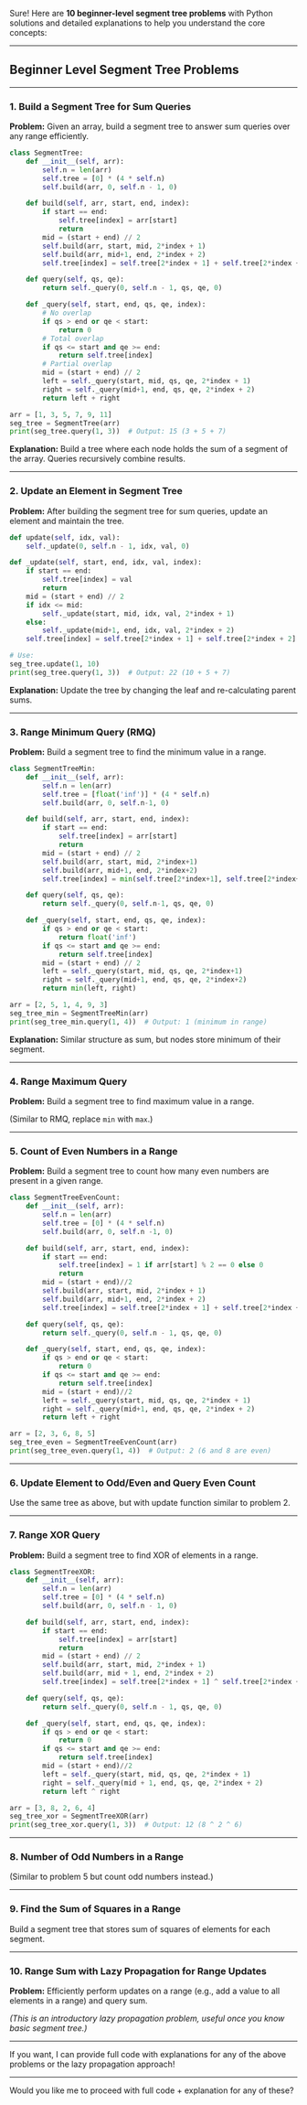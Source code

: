 Sure! Here are **10 beginner-level segment tree problems** with Python solutions and detailed explanations to help you understand the core concepts:

---

## Beginner Level Segment Tree Problems

---

### 1. **Build a Segment Tree for Sum Queries**

**Problem:**
Given an array, build a segment tree to answer sum queries over any range efficiently.

```python
class SegmentTree:
    def __init__(self, arr):
        self.n = len(arr)
        self.tree = [0] * (4 * self.n)
        self.build(arr, 0, self.n - 1, 0)

    def build(self, arr, start, end, index):
        if start == end:
            self.tree[index] = arr[start]
            return
        mid = (start + end) // 2
        self.build(arr, start, mid, 2*index + 1)
        self.build(arr, mid+1, end, 2*index + 2)
        self.tree[index] = self.tree[2*index + 1] + self.tree[2*index + 2]

    def query(self, qs, qe):
        return self._query(0, self.n - 1, qs, qe, 0)

    def _query(self, start, end, qs, qe, index):
        # No overlap
        if qs > end or qe < start:
            return 0
        # Total overlap
        if qs <= start and qe >= end:
            return self.tree[index]
        # Partial overlap
        mid = (start + end) // 2
        left = self._query(start, mid, qs, qe, 2*index + 1)
        right = self._query(mid+1, end, qs, qe, 2*index + 2)
        return left + right

arr = [1, 3, 5, 7, 9, 11]
seg_tree = SegmentTree(arr)
print(seg_tree.query(1, 3))  # Output: 15 (3 + 5 + 7)
```

**Explanation:**
Build a tree where each node holds the sum of a segment of the array. Queries recursively combine results.

---

### 2. **Update an Element in Segment Tree**

**Problem:**
After building the segment tree for sum queries, update an element and maintain the tree.

```python
def update(self, idx, val):
    self._update(0, self.n - 1, idx, val, 0)

def _update(self, start, end, idx, val, index):
    if start == end:
        self.tree[index] = val
        return
    mid = (start + end) // 2
    if idx <= mid:
        self._update(start, mid, idx, val, 2*index + 1)
    else:
        self._update(mid+1, end, idx, val, 2*index + 2)
    self.tree[index] = self.tree[2*index + 1] + self.tree[2*index + 2]

# Use:
seg_tree.update(1, 10)
print(seg_tree.query(1, 3))  # Output: 22 (10 + 5 + 7)
```

**Explanation:**
Update the tree by changing the leaf and re-calculating parent sums.

---

### 3. **Range Minimum Query (RMQ)**

**Problem:**
Build a segment tree to find the minimum value in a range.

```python
class SegmentTreeMin:
    def __init__(self, arr):
        self.n = len(arr)
        self.tree = [float('inf')] * (4 * self.n)
        self.build(arr, 0, self.n-1, 0)

    def build(self, arr, start, end, index):
        if start == end:
            self.tree[index] = arr[start]
            return
        mid = (start + end) // 2
        self.build(arr, start, mid, 2*index+1)
        self.build(arr, mid+1, end, 2*index+2)
        self.tree[index] = min(self.tree[2*index+1], self.tree[2*index+2])

    def query(self, qs, qe):
        return self._query(0, self.n-1, qs, qe, 0)

    def _query(self, start, end, qs, qe, index):
        if qs > end or qe < start:
            return float('inf')
        if qs <= start and qe >= end:
            return self.tree[index]
        mid = (start + end) // 2
        left = self._query(start, mid, qs, qe, 2*index+1)
        right = self._query(mid+1, end, qs, qe, 2*index+2)
        return min(left, right)

arr = [2, 5, 1, 4, 9, 3]
seg_tree_min = SegmentTreeMin(arr)
print(seg_tree_min.query(1, 4))  # Output: 1 (minimum in range)
```

**Explanation:**
Similar structure as sum, but nodes store minimum of their segment.

---

### 4. **Range Maximum Query**

**Problem:**
Build a segment tree to find maximum value in a range.

(Similar to RMQ, replace `min` with `max`.)

---

### 5. **Count of Even Numbers in a Range**

**Problem:**
Build a segment tree to count how many even numbers are present in a given range.

```python
class SegmentTreeEvenCount:
    def __init__(self, arr):
        self.n = len(arr)
        self.tree = [0] * (4 * self.n)
        self.build(arr, 0, self.n -1, 0)

    def build(self, arr, start, end, index):
        if start == end:
            self.tree[index] = 1 if arr[start] % 2 == 0 else 0
            return
        mid = (start + end)//2
        self.build(arr, start, mid, 2*index + 1)
        self.build(arr, mid+1, end, 2*index + 2)
        self.tree[index] = self.tree[2*index + 1] + self.tree[2*index + 2]

    def query(self, qs, qe):
        return self._query(0, self.n - 1, qs, qe, 0)

    def _query(self, start, end, qs, qe, index):
        if qs > end or qe < start:
            return 0
        if qs <= start and qe >= end:
            return self.tree[index]
        mid = (start + end)//2
        left = self._query(start, mid, qs, qe, 2*index + 1)
        right = self._query(mid+1, end, qs, qe, 2*index + 2)
        return left + right

arr = [2, 3, 6, 8, 5]
seg_tree_even = SegmentTreeEvenCount(arr)
print(seg_tree_even.query(1, 4))  # Output: 2 (6 and 8 are even)
```

---

### 6. **Update Element to Odd/Even and Query Even Count**

Use the same tree as above, but with update function similar to problem 2.

---

### 7. **Range XOR Query**

**Problem:**
Build a segment tree to find XOR of elements in a range.

```python
class SegmentTreeXOR:
    def __init__(self, arr):
        self.n = len(arr)
        self.tree = [0] * (4 * self.n)
        self.build(arr, 0, self.n - 1, 0)

    def build(self, arr, start, end, index):
        if start == end:
            self.tree[index] = arr[start]
            return
        mid = (start + end) // 2
        self.build(arr, start, mid, 2*index + 1)
        self.build(arr, mid + 1, end, 2*index + 2)
        self.tree[index] = self.tree[2*index + 1] ^ self.tree[2*index + 2]

    def query(self, qs, qe):
        return self._query(0, self.n - 1, qs, qe, 0)

    def _query(self, start, end, qs, qe, index):
        if qs > end or qe < start:
            return 0
        if qs <= start and qe >= end:
            return self.tree[index]
        mid = (start + end)//2
        left = self._query(start, mid, qs, qe, 2*index + 1)
        right = self._query(mid + 1, end, qs, qe, 2*index + 2)
        return left ^ right

arr = [3, 8, 2, 6, 4]
seg_tree_xor = SegmentTreeXOR(arr)
print(seg_tree_xor.query(1, 3))  # Output: 12 (8 ^ 2 ^ 6)
```

---

### 8. **Number of Odd Numbers in a Range**

(Similar to problem 5 but count odd numbers instead.)

---

### 9. **Find the Sum of Squares in a Range**

Build a segment tree that stores sum of squares of elements for each segment.

---

### 10. **Range Sum with Lazy Propagation for Range Updates**

**Problem:**
Efficiently perform updates on a range (e.g., add a value to all elements in a range) and query sum.

*(This is an introductory lazy propagation problem, useful once you know basic segment tree.)*

---

If you want, I can provide full code with explanations for any of the above problems or the lazy propagation approach!

---

Would you like me to proceed with full code + explanation for any of these?
